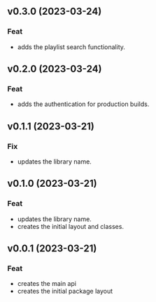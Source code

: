 ## v0.3.0 (2023-03-24)

### Feat

- adds the playlist search functionality.

## v0.2.0 (2023-03-24)

### Feat

- adds the authentication for production builds.

## v0.1.1 (2023-03-21)

### Fix

- updates the library name.

## v0.1.0 (2023-03-21)

### Feat

- updates the library name.
- creates the initial layout and classes.

## v0.0.1 (2023-03-21)

### Feat

- creates the main api
- creates the initial package layout
